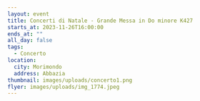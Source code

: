 ```yaml
---
layout: event
title: Concerti di Natale - Grande Messa in Do minore K427
starts_at: 2023-11-26T16:00:00
ends_at: ""
all_day: false
tags:
  - Concerto
location:
  city: Morimondo
  address: Abbazia
thumbnail: images/uploads/concerto1.png
flyer: images/uploads/img_1774.jpeg
---
```


